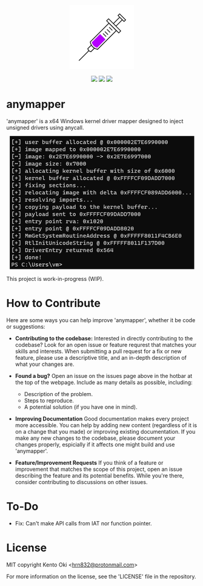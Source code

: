<p align="center">
<img src="logo.png" width="170" height="170">
</p>

<p align="center">
<img src="https://img.shields.io/github/workflow/status/kkent030315/anymapper/MSBuild?style=for-the-badge">
<img src="https://img.shields.io/badge/platform-win--64-00a2ed?style=for-the-badge">
<img src="https://img.shields.io/github/license/kkent030315/anymapper?style=for-the-badge">
</p>

# anymapper

'anymapper' is a x64 Windows kernel driver mapper designed to inject unsigned drivers using anycall.

<p align="center">
<img src="image.png">
</p>

This project is work-in-progress (WIP).

# How to Contribute
Here are some ways you can help improve 'anymapper', whether it be code or suggestions:

- **Contributing to the codebase:** Interested in directly contributing to the codebase? Look for an open issue or feature requrest that matches your skills and interests. When submitting a pull request for a fix or new feature, please use a descriptive title, and an in-depth description of what your changes are.

- **Found a bug?** Open an issue on the issues page above in the hotbar at the top of the webpage. Include as many details as possible, including:
    - Description of the problem.
    - Steps to reproduce.
    - A potential solution (if you have one in mind).

- **Improving Documentation** Good documentation makes every project more accessible. You can help by adding new content (regardless of it is on a change that you made) or improving existing documentation. If you make any new changes to the codebase, please document your changes properly, espicially if it affects one might build and use 'anymapper'.

- **Feature/Improvement Requests** If you think of a feature or improvement that matches the scope of this project, open an issue describing the feature and its potential benefits. While you're there, consider contributing to discussions on other issues.

# To-Do

- Fix: Can't make API calls from IAT nor function pointer.

# License

MIT copyright Kento Oki \<hrn832@protonmail.com\>

For more information on the license, see the 'LICENSE' file in the repository.
